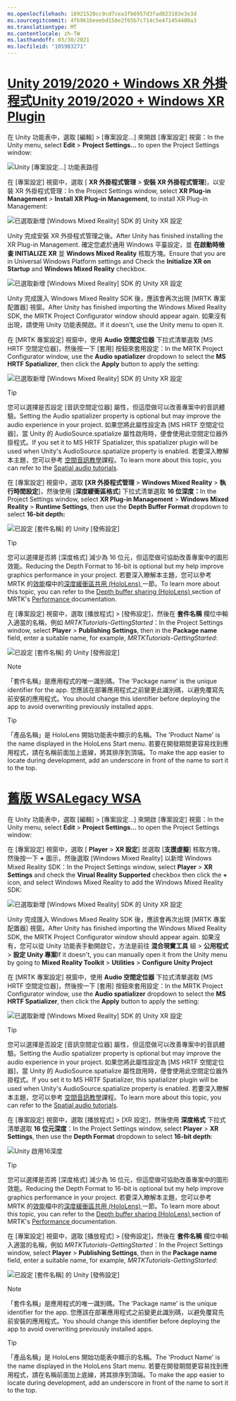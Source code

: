 ```yaml
---
ms.openlocfilehash: 18921520cc9cd7cea3fb6957d3fad823103e3e3d
ms.sourcegitcommit: 4fb961beeebd158e2f65b7c714c5e471454400a3
ms.translationtype: MT
ms.contentlocale: zh-TW
ms.lasthandoff: 03/30/2021
ms.locfileid: "105983271"
---
```

# <a name="unity-20192020--windows-xr-plugin"></a>[<span data-ttu-id="d2836-101">Unity 2019/2020 + Windows XR 外掛程式</span><span class="sxs-lookup"><span data-stu-id="d2836-101">Unity 2019/2020 + Windows XR Plugin</span></span>](#tab/winxr)

<span data-ttu-id="d2836-102">在 Unity 功能表中，選取 [編輯] >  [專案設定...] 來開啟 [專案設定] 視窗：</span><span class="sxs-lookup"><span data-stu-id="d2836-102">In the Unity menu, select **Edit** > **Project Settings...** to open the Project Settings window:</span></span>

![Unity [專案設定...] 功能表路徑](../images/mr-learning-base/base-02-section5-step2-1.png)

<span data-ttu-id="d2836-104">在 [專案設定] 視窗中，選取 [ **XR 外掛程式管理**  >  **安裝 XR 外掛程式管理**]，以安裝 XR 外掛程式管理：</span><span class="sxs-lookup"><span data-stu-id="d2836-104">In the Project Settings window, select **XR Plug-in Management** > **Install XR Plug-in Management**, to install XR Plug-in Management:</span></span>

![已選取新增 [Windows Mixed Reality] SDK 的 Unity XR 設定](../images/mr-learning-base/base-02-section5-step2-2.png)

<span data-ttu-id="d2836-106">Unity 完成安裝 XR 外掛程式管理之後。</span><span class="sxs-lookup"><span data-stu-id="d2836-106">After Unity has finished installing the XR Plug-in Management.</span></span> <span data-ttu-id="d2836-107">確定您處於通用 Windows 平臺設定，並 **在啟動時檢查 INITIALIZE XR** 並 **Windows Mixed Reality** 核取方塊。</span><span class="sxs-lookup"><span data-stu-id="d2836-107">Ensure that you are in Universal Windows Platform settings and Check the **Initialize XR on Startup** and **Windows Mixed Reality** checkbox.</span></span>

![已選取新增 [Windows Mixed Reality] SDK 的 Unity XR 設定](../images/mr-learning-base/base-02-section5-step2-2-1.png)

<span data-ttu-id="d2836-109">Unity 完成匯入 Windows Mixed Reality SDK 後，應該會再次出現 [MRTK 專案配置器] 視窗。</span><span class="sxs-lookup"><span data-stu-id="d2836-109">After Unity has finished importing the Windows Mixed Reality SDK, the MRTK Project Configurator window should appear again.</span></span> <span data-ttu-id="d2836-110">如果沒有出現，請使用 Unity 功能表開啟。</span><span class="sxs-lookup"><span data-stu-id="d2836-110">If it doesn't, use the Unity menu to open it.</span></span>

<span data-ttu-id="d2836-111">在 [MRTK 專案設定] 視窗中，使用 **Audio 空間定位器** 下拉式清單選取 [MS HRTF 空間定位器]，然後按一下 [套用] 按鈕來套用設定：</span><span class="sxs-lookup"><span data-stu-id="d2836-111">In the MRTK Project Configurator window, use the **Audio spatializer** dropdown to select the **MS HRTF Spatializer**, then click the **Apply** button to apply the setting:</span></span>

![已選取新增 [Windows Mixed Reality] SDK 的 Unity XR 設定](../images/mr-learning-base/base-02-section5-step2-2-2.png)

> [!TIP]
><span data-ttu-id="d2836-113">您可以選擇是否設定 [音訊空間定位器] 屬性，但這麼做可以改善專案中的音訊體驗。</span><span class="sxs-lookup"><span data-stu-id="d2836-113">Setting the Audio spatializer property is optional but may improve the audio experience in your project.</span></span> <span data-ttu-id="d2836-114">如果您將此屬性設定為 [MS HRTF 空間定位器]，當 Unity 的 AudioSource.spatialize 屬性啟用時，便會使用此空間定位器外掛程式。</span><span class="sxs-lookup"><span data-stu-id="d2836-114">If you set it to MS HRTF Spatializer, this spatializer plugin will be used when Unity's AudioSource.spatialize property is enabled.</span></span> <span data-ttu-id="d2836-115">若要深入瞭解本主題，您可以參考  <a href="https://docs.microsoft.com/en-us/windows/mixed-reality/develop/unity/tutorials/unity-spatial-audio-ch1" target="_blank"> 空間音訊教學</a>課程。</span><span class="sxs-lookup"><span data-stu-id="d2836-115">To learn more about this topic, you can refer to the  <a href="https://docs.microsoft.com/en-us/windows/mixed-reality/develop/unity/tutorials/unity-spatial-audio-ch1" target="_blank"> Spatial audio tutorials</a>.</span></span>

<span data-ttu-id="d2836-116">在 [專案設定] 視窗中，選取 **[XR 外掛程式管理**  >  **Windows Mixed Reality**  >  **執行時間設定**]，然後使用 [**深度緩衝區格式**] 下拉式清單選取 **16 位深度：**</span><span class="sxs-lookup"><span data-stu-id="d2836-116">In the Project Settings window, select **XR Plug-in Management** > **Windows Mixed Reality** > **Runtime Settings**, then use the **Depth Buffer Format** dropdown to select **16-bit depth:**</span></span>

![已設定 [套件名稱] 的 Unity [發佈設定]](../images/mr-learning-base/base-02-section5-step2-5-1.png)

> [!TIP]
> <span data-ttu-id="d2836-118">您可以選擇是否將 [深度格式] 減少為 16 位元，但這麼做可協助改善專案中的圖形效能。</span><span class="sxs-lookup"><span data-stu-id="d2836-118">Reducing the Depth Format to 16-bit is optional but my help improve graphics performance in your project.</span></span> <span data-ttu-id="d2836-119">若要深入瞭解本主題，您可以參考 MRTK 的<a href="https://microsoft.github.io/MixedRealityToolkit-Unity/Documentation/Performance/PerfGettingStarted.html" target="_blank">效能</a>檔中的<a href="https://microsoft.github.io/MixedRealityToolkit-Unity/Documentation/Performance/PerfGettingStarted.html#depth-buffer-sharing-hololens" target="_blank">深度緩衝區共用 (HoloLens) </a>一節。</span><span class="sxs-lookup"><span data-stu-id="d2836-119">To learn more about this topic, you can refer to the   <a href="https://microsoft.github.io/MixedRealityToolkit-Unity/Documentation/Performance/PerfGettingStarted.html#depth-buffer-sharing-hololens" target="_blank">  Depth buffer sharing (HoloLens) </a> section of MRTK's  <a href="https://microsoft.github.io/MixedRealityToolkit-Unity/Documentation/Performance/PerfGettingStarted.html" target="_blank"> Performance </a> documentation.</span></span>

<span data-ttu-id="d2836-120">在 [專案設定] 視窗中，選取 [播放程式] > [發佈設定]，然後在 **套件名稱** 欄位中輸入適當的名稱，例如 _MRTKTutorials-GettingStarted_：</span><span class="sxs-lookup"><span data-stu-id="d2836-120">In the Project Settings window, select **Player** > **Publishing Settings**, then in the **Package name** field, enter a suitable name, for example, _MRTKTutorials-GettingStarted_:</span></span>

![已設定 [套件名稱] 的 Unity [發佈設定]](../images/mr-learning-base/base-02-section5-step2-7.png)

> [!NOTE]
> <span data-ttu-id="d2836-122">「套件名稱」是應用程式的唯一識別碼。</span><span class="sxs-lookup"><span data-stu-id="d2836-122">The 'Package name' is the unique identifier for the app.</span></span> <span data-ttu-id="d2836-123">您應該在部署應用程式之前變更此識別碼，以避免覆寫先前安裝的應用程式。</span><span class="sxs-lookup"><span data-stu-id="d2836-123">You should change this identifier before deploying the app to avoid overwriting previously installed apps.</span></span>

> [!TIP]
> <span data-ttu-id="d2836-124">「產品名稱」是 HoloLens 開始功能表中顯示的名稱。</span><span class="sxs-lookup"><span data-stu-id="d2836-124">The 'Product Name' is the name displayed in the HoloLens Start menu.</span></span> <span data-ttu-id="d2836-125">若要在開發期間更容易找到應用程式，請在名稱前面加上底線，將其排序到頂端。</span><span class="sxs-lookup"><span data-stu-id="d2836-125">To make the app easier to locate during development, add an underscore in front of the name to sort it to the top.</span></span>

# <a name="legacy-wsa"></a>[<span data-ttu-id="d2836-126">舊版 WSA</span><span class="sxs-lookup"><span data-stu-id="d2836-126">Legacy WSA</span></span>](#tab/wsa)

<span data-ttu-id="d2836-127">在 Unity 功能表中，選取 [編輯] >  [專案設定...] 來開啟 [專案設定] 視窗：</span><span class="sxs-lookup"><span data-stu-id="d2836-127">In the Unity menu, select **Edit** > **Project Settings...** to open the Project Settings window:</span></span>

<span data-ttu-id="d2836-128">在 [專案設定] 視窗中，選取 [ **Player**  >  **XR 設定**] 並選取 [**支援虛擬**] 核取方塊，然後按一下 **+** 圖示，然後選取 [Windows Mixed Reality] 以新增 Windows Mixed Reality SDK：</span><span class="sxs-lookup"><span data-stu-id="d2836-128">In the Project Settings window, select **Player** > **XR Settings** and check the **Virual Reality Supported** checkbox then click the **+** icon, and select Windows Mixed Reality to add the Windows Mixed Reality SDK:</span></span>

![已選取新增 [Windows Mixed Reality] SDK 的 Unity XR 設定](../images/mr-learning-base/base-02-section5-step2-4.png)

<span data-ttu-id="d2836-130">Unity 完成匯入 Windows Mixed Reality SDK 後，應該會再次出現 [MRTK 專案配置器] 視窗。</span><span class="sxs-lookup"><span data-stu-id="d2836-130">After Unity has finished importing the Windows Mixed Reality SDK, the MRTK Project Configurator window should appear again.</span></span> <span data-ttu-id="d2836-131">如果沒有，您可以從 Unity 功能表手動開啟它，方法是前往 **混合現實工具** 組  >  **公用程式**  >  **設定 Unity 專案**</span><span class="sxs-lookup"><span data-stu-id="d2836-131">If it doesn't, you can manually open it from the Unity menu by going to **Mixed Reality Toolkit** > **Utilities** > **Configure Unity Project**</span></span>

<span data-ttu-id="d2836-132">在 [MRTK 專案設定] 視窗中，使用 **Audio 空間定位器** 下拉式清單選取 [MS HRTF 空間定位器]，然後按一下 [套用] 按鈕來套用設定：</span><span class="sxs-lookup"><span data-stu-id="d2836-132">In the MRTK Project Configurator window, use the **Audio spatializer** dropdown to select the **MS HRTF Spatializer**, then click the **Apply** button to apply the setting:</span></span>

![已選取新增 [Windows Mixed Reality] SDK 的 Unity XR 設定](../images/mr-learning-base/base-02-section5-step2-5.png)

> [!TIP]
><span data-ttu-id="d2836-134">您可以選擇是否設定 [音訊空間定位器] 屬性，但這麼做可以改善專案中的音訊體驗。</span><span class="sxs-lookup"><span data-stu-id="d2836-134">Setting the Audio spatializer property is optional but may improve the audio experience in your project.</span></span> <span data-ttu-id="d2836-135">如果您將此屬性設定為 [MS HRTF 空間定位器]，當 Unity 的 AudioSource.spatialize 屬性啟用時，便會使用此空間定位器外掛程式。</span><span class="sxs-lookup"><span data-stu-id="d2836-135">If you set it to MS HRTF Spatializer, this spatializer plugin will be used when Unity's AudioSource.spatialize property is enabled.</span></span> <span data-ttu-id="d2836-136">若要深入瞭解本主題，您可以參考  <a href="//windows/mixed-reality/develop/unity/tutorials/unity-spatial-audio-ch1" target="_blank"> 空間音訊教學</a>課程。</span><span class="sxs-lookup"><span data-stu-id="d2836-136">To learn more about this topic, you can refer to the  <a href="//windows/mixed-reality/develop/unity/tutorials/unity-spatial-audio-ch1" target="_blank"> Spatial audio tutorials</a>.</span></span>

<span data-ttu-id="d2836-137">在 [專案設定] 視窗中，選取 [播放程式] > [XR 設定]，然後使用 **深度格式** 下拉式清單選取 **16 位元深度**：</span><span class="sxs-lookup"><span data-stu-id="d2836-137">In the Project Settings window, select **Player** > **XR Settings**, then use the **Depth Format** dropdown to select **16-bit depth**:</span></span>

![Unity 啟用16深度](../images/mr-learning-base/base-02-section5-step2-6.png)

> [!TIP]
> <span data-ttu-id="d2836-139">您可以選擇是否將 [深度格式] 減少為 16 位元，但這麼做可協助改善專案中的圖形效能。</span><span class="sxs-lookup"><span data-stu-id="d2836-139">Reducing the Depth Format to 16-bit is optional but my help improve graphics performance in your project.</span></span> <span data-ttu-id="d2836-140">若要深入瞭解本主題，您可以參考 MRTK 的<a href="/windows/mixed-reality/mrtk-docs/performance/perf-getting-started.md#single-pass-instanced-rendering" target="_blank">效能</a>檔中的<a href="/windows/mixed-reality/mrtk-docs/performance/perf-getting-started.md#single-pass-instanced-rendering" target="_blank">深度緩衝區共用 (HoloLens) </a>一節。</span><span class="sxs-lookup"><span data-stu-id="d2836-140">To learn more about this topic, you can refer to the   <a href="/windows/mixed-reality/mrtk-docs/performance/perf-getting-started.md#single-pass-instanced-rendering" target="_blank">  Depth buffer sharing (HoloLens) </a> section of MRTK's  <a href="/windows/mixed-reality/mrtk-docs/performance/perf-getting-started.md#single-pass-instanced-rendering" target="_blank"> Performance </a> documentation.</span></span>

<span data-ttu-id="d2836-141">在 [專案設定] 視窗中，選取 [播放程式] > [發佈設定]，然後在 **套件名稱** 欄位中輸入適當的名稱，例如 _MRTKTutorials-GettingStarted_：</span><span class="sxs-lookup"><span data-stu-id="d2836-141">In the Project Settings window, select **Player** > **Publishing Settings**, then in the **Package name** field, enter a suitable name, for example, _MRTKTutorials-GettingStarted_:</span></span>

![已設定 [套件名稱] 的 Unity [發佈設定]](../images/mr-learning-base/base-02-section5-step2-7.png)

> [!NOTE]
> <span data-ttu-id="d2836-143">「套件名稱」是應用程式的唯一識別碼。</span><span class="sxs-lookup"><span data-stu-id="d2836-143">The 'Package name' is the unique identifier for the app.</span></span> <span data-ttu-id="d2836-144">您應該在部署應用程式之前變更此識別碼，以避免覆寫先前安裝的應用程式。</span><span class="sxs-lookup"><span data-stu-id="d2836-144">You should change this identifier before deploying the app to avoid overwriting previously installed apps.</span></span>

> [!TIP]
> <span data-ttu-id="d2836-145">「產品名稱」是 HoloLens 開始功能表中顯示的名稱。</span><span class="sxs-lookup"><span data-stu-id="d2836-145">The 'Product Name' is the name displayed in the HoloLens Start menu.</span></span> <span data-ttu-id="d2836-146">若要在開發期間更容易找到應用程式，請在名稱前面加上底線，將其排序到頂端。</span><span class="sxs-lookup"><span data-stu-id="d2836-146">To make the app easier to locate during development, add an underscore in front of the name to sort it to the top.</span></span>
